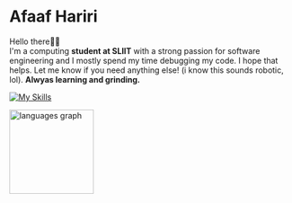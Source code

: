 # Afaaf Hariri

Hello there👋🏾\
I'm a computing **student at SLIIT** with a strong passion for software engineering and I mostly spend my time debugging my code. I hope that helps. Let me know if you need anything else! (i know this sounds robotic, lol). **Alwyas learning and grinding.**

[![My Skills](https://skillicons.dev/icons?i=typescript,javascript,java,python,nodejs,spring,fastapi,react,next,mysql,postgresql,mongodb,gcp,aws,docker&theme=light)](https://skillicons.dev) 

<div align="left">
  <img src="https://github-readme-stats.vercel.app/api/top-langs?username=afaafhariri&locale=en&hide_title=false&layout=compact&card_width=320&langs_count=6&theme=swift&hide_border=false&order=2&custom_title=Hariri's%20Top%20Languages" height="150" alt="languages graph"  />
</div>
